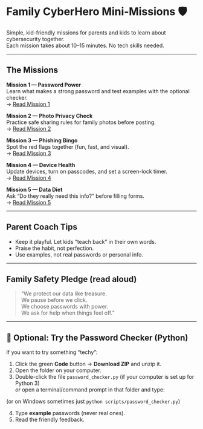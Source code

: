 
# Family CyberHero Mini-Missions 🛡️

Simple, kid-friendly missions for parents and kids to learn about cybersecurity together.  
Each mission takes about 10–15 minutes. No tech skills needed.  

---

## The Missions

**Mission 1 — Password Power**  
Learn what makes a strong password and test examples with the optional checker.  
→ [Read Mission 1](missions/mission1_password_power.md)

**Mission 2 — Photo Privacy Check**  
Practice safe sharing rules for family photos before posting.  
→ [Read Mission 2](missions/mission2_photo_privacy.md)

**Mission 3 — Phishing Bingo**  
Spot the red flags together (fun, fast, and visual).  
→ [Read Mission 3](missions/mission3_phishing_bingo.md)

**Mission 4 — Device Health**  
Update devices, turn on passcodes, and set a screen-lock timer.  
→ [Read Mission 4](missions/mission4_device_health.md)

**Mission 5 — Data Diet**  
Ask “Do they really need this info?” before filling forms.  
→ [Read Mission 5](missions/mission5_data_diet.md)

---

## Parent Coach Tips
- Keep it playful. Let kids “teach back” in their own words.  
- Praise the habit, not perfection.  
- Use examples, not real passwords or personal info.  

---

## Family Safety Pledge (read aloud)
> “We protect our data like treasure.  
> We pause before we click.  
> We choose passwords with power.  
> We ask for help when things feel off.”


---

## 🐍 Optional: Try the Password Checker (Python)

If you want to try something “techy”:

1. Click the green **Code** button → **Download ZIP** and unzip it.  
2. Open the folder on your computer.  
3. Double-click the file `password_checker.py` (if your computer is set up for Python 3)  
   *or* open a terminal/command prompt in that folder and type:


(or on Windows sometimes just `python scripts/password_checker.py`)

4. Type **example** passwords (never real ones).  
5. Read the friendly feedback.

